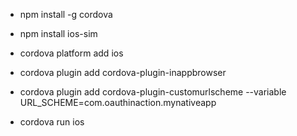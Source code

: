 * npm install -g cordova

* npm install ios-sim

* cordova platform add ios

* cordova plugin add cordova-plugin-inappbrowser

* cordova plugin add cordova-plugin-customurlscheme --variable URL_SCHEME=com.oauthinaction.mynativeapp

* cordova run ios  
